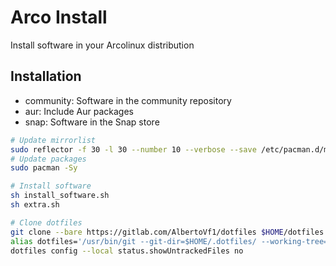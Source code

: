 # Arco Install

Install software in your Arcolinux distribution

## Installation

- community: Software in the community repository
- aur: Include Aur packages
- snap: Software in the Snap store

```bash
# Update mirrorlist
sudo reflector -f 30 -l 30 --number 10 --verbose --save /etc/pacman.d/mirrorlist
# Update packages
sudo pacman -Sy
```

```bash
# Install software
sh install_software.sh
sh extra.sh
```

```bash
# Clone dotfiles
git clone --bare https://gitlab.com/AlbertoVf1/dotfiles $HOME/dotfiles
alias dotfiles='/usr/bin/git --git-dir=$HOME/.dotfiles/ --working-tree=$HOME'
dotfiles config --local status.showUntrackedFiles no
```